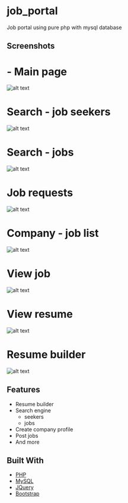 # job_portal
Job portal using pure php with mysql database


## Screenshots
# - Main page
![alt text](https://raw.githubusercontent.com/RaoufGrera/job_portal/master/images/readme_img/main_page.png)

# Search - job seekers
![alt text](https://raw.githubusercontent.com/RaoufGrera/job_portal/master/images/readme_img/search_engine.png)

# Search - jobs
![alt text](https://raw.githubusercontent.com/RaoufGrera/job_portal/master/images/readme_img/searchjob.png)

# Job requests
![alt text](https://raw.githubusercontent.com/RaoufGrera/job_portal/master/images/readme_img/company_jobrequest.png)

# Company - job list
![alt text](https://raw.githubusercontent.com/RaoufGrera/job_portal/master/images/readme_img/company_joblist.png)

# View job
![alt text](https://raw.githubusercontent.com/RaoufGrera/job_portal/master/images/readme_img/view_job.png)

# View resume
![alt text](https://raw.githubusercontent.com/RaoufGrera/job_portal/master/images/readme_img/view_resume.png)

# Resume builder
![alt text](https://raw.githubusercontent.com/RaoufGrera/job_portal/master/images/readme_img/resume_builder.png)





## Features
- Resume builder
- Search engine
    - seekers
    - jobs
- Create company profile
- Post jobs
- And more

## Built With
* [PHP](https://www.php.net/)
* [MySQL](https://www.mysql.com/)
* [JQuery](https://jquery.com)
* [Bootstrap](https://getbootstrap.com)
